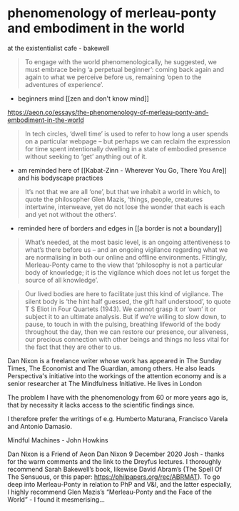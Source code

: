 # phenomenology of merleau-ponty and embodiment in the world

at the existentialist cafe - bakewell 

>To engage with the world phenomenologically, he suggested, we must embrace being ‘a perpetual beginner’: coming back again and again to what we perceive before us, remaining ‘open to the adventures of experience’.

- beginners mind [[zen and don't know mind]]

https://aeon.co/essays/the-phenomenology-of-merleau-ponty-and-embodiment-in-the-world


>In tech circles, ‘dwell time’ is used to refer to how long a user spends on a particular webpage – but perhaps we can reclaim the expression for time spent intentionally dwelling in a state of embodied presence without seeking to ‘get’ anything out of it.

- am reminded here of [[Kabat-Zinn - Wherever You Go, There You Are]] and his bodyscape practices

>It’s not that we are all ‘one’, but that we inhabit a world in which, to quote the philosopher Glen Mazis, ‘things, people, creatures intertwine, interweave, yet do not lose the wonder that each is each and yet not without the others’.

- reminded here of borders and edges in [[a border is not a boundary]]

>What’s needed, at the most basic level, is an ongoing attentiveness to what’s there before us – and an ongoing vigilance regarding what we are normalising in both our online and offline environments. Fittingly, Merleau-Ponty came to the view that ‘philosophy is not a particular body of knowledge; it is the vigilance which does not let us forget the source of all knowledge’.

>Our lived bodies are here to facilitate just this kind of vigilance. The silent body is ‘the hint half guessed, the gift half understood’, to quote T S Eliot in Four Quartets (1943). We cannot grasp it or ‘own’ it or subject it to an ultimate analysis. But if we’re willing to slow down, to pause, to touch in with the pulsing, breathing lifeworld of the body throughout the day, then we can restore our presence, our aliveness, our precious connection with other beings and things no less vital for the fact that they are other to us.


Dan Nixon is a freelance writer whose work has appeared in The Sunday Times, The Economist and The Guardian, among others. He also leads Perspectiva's initiative into the workings of the attention economy and is a senior researcher at The Mindfulness Initiative. He lives in London

The problem I have with the phenomenology from 60 or more years ago is, that by necessity it lacks access to the scientific findings since.

I therefore prefer the writings of e.g. Humberto Maturana, Francisco Varela and Antonio Damasio.

Mindful Machines - John Howkins 

Dan Nixon is a Friend of Aeon
Dan Nixon
9 December 2020
Josh - thanks for the warm comments and the link to the Dreyfus lectures. I thoroughly recommend Sarah Bakewell’s book, likewise David Abram’s (The Spell Of The Sensuous, or this paper: https://philpapers.org/rec/ABRMAT). To go deep into Merleau-Ponty in relation to PhP and V&I, and the latter especially, I highly recommend Glen Mazis’s “Merleau-Ponty and the Face of the World” - I found it mesmerising…

